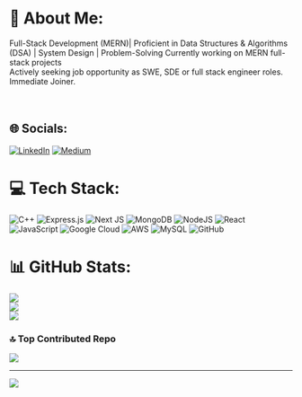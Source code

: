 # 💫 About Me:
Full-Stack Development (MERN)| Proficient in Data Structures & Algorithms (DSA) | System Design | Problem-Solving
Currently working on MERN full-stack projects<br>Actively seeking job opportunity as SWE, SDE or full stack engineer roles.<br>Immediate Joiner.<br><br><br>


## 🌐 Socials:
[![LinkedIn](https://img.shields.io/badge/LinkedIn-%230077B5.svg?logo=linkedin&logoColor=white)](https://linkedin.com/in/shreya-singh24) [![Medium](https://img.shields.io/badge/Medium-12100E?logo=medium&logoColor=white)](https://medium.com/@shreyasinghin24) 

# 💻 Tech Stack:
![C++](https://img.shields.io/badge/c++-%2300599C.svg?style=for-the-badge&logo=c%2B%2B&logoColor=white) ![Express.js](https://img.shields.io/badge/express.js-%23404d59.svg?style=for-the-badge&logo=express&logoColor=%2361DAFB) ![Next JS](https://img.shields.io/badge/Next-black?style=for-the-badge&logo=next.js&logoColor=white) ![MongoDB](https://img.shields.io/badge/MongoDB-%234ea94b.svg?style=for-the-badge&logo=mongodb&logoColor=white) ![NodeJS](https://img.shields.io/badge/node.js-6DA55F?style=for-the-badge&logo=node.js&logoColor=white) ![React](https://img.shields.io/badge/react-%2320232a.svg?style=for-the-badge&logo=react&logoColor=%2361DAFB) ![JavaScript](https://img.shields.io/badge/javascript-%23323330.svg?style=for-the-badge&logo=javascript&logoColor=%23F7DF1E) ![Google Cloud](https://img.shields.io/badge/GoogleCloud-%234285F4.svg?style=for-the-badge&logo=google-cloud&logoColor=white) ![AWS](https://img.shields.io/badge/AWS-%23FF9900.svg?style=for-the-badge&logo=amazon-aws&logoColor=white) ![MySQL](https://img.shields.io/badge/mysql-4479A1.svg?style=for-the-badge&logo=mysql&logoColor=white) ![GitHub](https://img.shields.io/badge/github-%23121011.svg?style=for-the-badge&logo=github&logoColor=white)
# 📊 GitHub Stats:
![](https://github-readme-stats.vercel.app/api?username=iam-shreya-singh&theme=default&hide_border=false&include_all_commits=false&count_private=false)<br/>
![](https://github-readme-streak-stats.herokuapp.com/?user=iam-shreya-singh&theme=default&hide_border=false)<br/>
![](https://github-readme-stats.vercel.app/api/top-langs/?username=iam-shreya-singh&theme=default&hide_border=false&include_all_commits=false&count_private=false&layout=compact)

### 🔝 Top Contributed Repo
![](https://github-contributor-stats.vercel.app/api?username=iam-shreya-singh&limit=5&theme=default&combine_all_yearly_contributions=true)

---
[![](https://visitcount.itsvg.in/api?id=iam-shreya-singh&icon=0&color=4)](https://visitcount.itsvg.in)

<!-- Proudly created with GPRM ( https://gprm.itsvg.in ) -->
